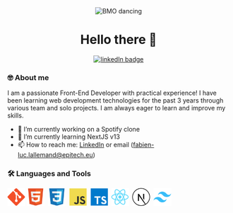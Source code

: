 <div id="header" align="center">
  <img src="https://media.giphy.com/media/gUNA7QH4AeLde/giphy.gif" alt="BMO dancing" width="100"/>
</div>

<h1 align="center">Hello there 👋</h1>

<div id="badges" align="center">
    <a href="https://www.linkedin.com/in/fabien-lallemand-b6860017a">
        <img src="https://img.shields.io/badge/LinkedIn-blue?logo=linkedin&logoColor=white&style=for-the-badge" alt="linkedIn badge" />
    </a>
</div>

### 🤓 About me

I am a passionate Front-End Developer with practical experience! I have been learning web development technologies for the past 3 years through various team and solo projects. I am always eager to learn and improve my skills.

- 🔭 I’m currently working on a Spotify clone
- 🌱 I’m currently learning NextJS v13
- 📫 How to reach me: [LinkedIn](https://www.linkedin.com/in/fabien-lallemand-b6860017a) or email (fabien-luc.lallemand@epitech.eu)

### 🛠️ Languages and Tools

<div>
  <img src="https://github.com/devicons/devicon/blob/master/icons/git/git-original.svg" title="Git" **alt="Git" width="40" height="40"/>
  <img src="https://github.com/devicons/devicon/blob/master/icons/html5/html5-original.svg" title="HTML5" alt="HTML" width="40" height="40"/>&nbsp;
  <img src="https://github.com/devicons/devicon/blob/master/icons/css3/css3-original.svg"  title="CSS3" alt="CSS" width="40" height="40"/>&nbsp;
  <img src="https://github.com/devicons/devicon/blob/master/icons/javascript/javascript-original.svg" title="JavaScript" alt="JavaScript" width="40" height="40"/>&nbsp;
  <img src="https://github.com/devicons/devicon/blob/master/icons/typescript/typescript-plain.svg" title="TypeScript" alt="TypeScript" width="40" height="40"/>&nbsp;
  <img src="https://github.com/devicons/devicon/blob/master/icons/react/react-original.svg" title="React" alt="React" width="40" height="40"/>&nbsp;
  <img src="https://github.com/devicons/devicon/blob/master/icons/nextjs/nextjs-line.svg" title="Next" alt="Next" width="40" height="40"/>&nbsp;
  <img src="https://github.com/devicons/devicon/blob/master/icons/tailwindcss/tailwindcss-plain.svg" title="Tailwincss" alt="Tailwincss" width="40" height="40"/>
</div>
